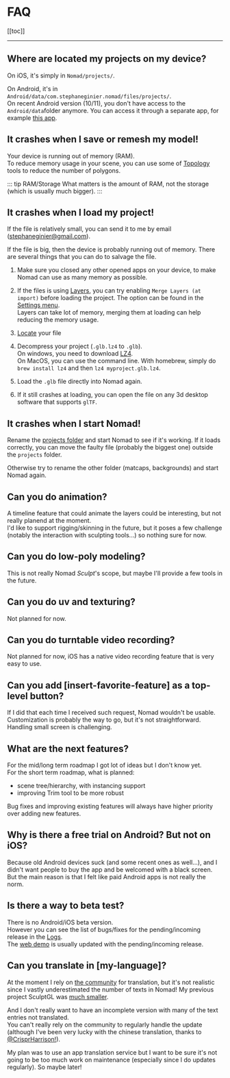 # FAQ

[[toc]]

---

## Where are located my projects on my device?
On iOS, it's simply in `Nomad/projects/`.  

On Android, it's in `Android/data/com.stephaneginier.nomad/files/projects/`.  
On recent Android version (10/11), you don't have access to the `Android/data`folder anymore.
You can access it through a separate app, for example [this app](https://play.google.com/store/apps/details?id=com.alphainventor.filemanager).


## It crashes when I save or remesh my model!
Your device is running out of memory (RAM).  
To reduce memory usage in your scene, you can use some of [Topology](topology.md) tools to reduce the number of polygons.

::: tip RAM/Storage
What matters is the amount of RAM, not the storage (which is usually much bigger).
:::


## It crashes when I load my project!
If the file is relatively small, you can send it to me by email (<stephaneginier@gmail.com>).

If the file is big, then the device is probably running out of memory.
There are several things that you can do to salvage the file.

1. Make sure you closed any other opened apps on your device, to make Nomad can use as many memory as possible.

2. If the files is using [Layers](layers.md), you can try enabling `Merge Layers (at import)` before loading the project.
The option can be found in the [Settings menu](settings.md).  
Layers can take lot of memory, merging them at loading can help reducing the memory usage.

3. [Locate](#where-are-located-my-projects-on-my-device) your file

4. Decompress your project (`.glb.lz4` to `.glb`).  
On windows, you need to download [LZ4](https://github.com/lz4/lz4/releases).  
On MacOS, you can use the command line.
With homebrew, simply do `brew install lz4` and then `lz4 myproject.glb.lz4`.

5. Load the `.glb` file directly into Nomad again.

6. If it still crashes at loading, you can open the file on any 3d desktop software that supports `glTF`.


## It crashes when I start Nomad!
Rename the [projects folder](#where-are-located-my-projects-on-my-device) and start Nomad to see if it's working.
If it loads correctly, you can move the faulty file (probably the biggest one) outside the `projects` folder.

Otherwise try to rename the other folder (matcaps, backgrounds) and start Nomad again.


## Can you do animation?
A timeline feature that could animate the layers could be interesting, but not really planend at the moment.  
I'd like to support rigging/skinning in the future, but it poses a few challenge (notably the interaction with sculpting tools...) so nothing sure for now.


## Can you do low-poly modeling?
This is not really Nomad *Sculpt*'s scope, but maybe I'll provide a few tools in the future.


## Can you do uv and texturing?
Not planned for now.


## Can you do turntable video recording?
Not planned for now, iOS has a native video recording feature that is very easy to use.


## Can you add [insert-favorite-feature] as a top-level button?
If I did that each time I received such request, Nomad wouldn't be usable.  
Customization is probably the way to go, but it's not straightforward.
Handling small screen is challenging.


## What are the next features?
For the mid/long term roadmap I got lot of ideas but I don't know yet.  
For the short term roadmap, what is planned:
* scene tree/hierarchy, with instancing support
* improving Trim tool to be more robust

Bug fixes and improving existing features will always have higher priority over adding new features.


## Why is there a free trial on Android? But not on iOS?
Because old Android devices suck (and some recent ones as well...), and I didn't want people to buy the app and be welcomed with a black screen.
But the main reason is that I felt like paid Android apps is not really the norm.


## Is there a way to beta test?
There is no Android/iOS beta version.  
However you can see the list of bugs/fixes for the pending/incoming release in the [Logs](https://forum.nomadsculpt.com/t/nomad-change-log/139/500).  
The [web demo](https://stephaneginier.com/archive/nomad_demo) is usually updated with the pending/incoming release.


## Can you translate in [my-language]?
At the moment I rely on [the community](https://github.com/stephomi/nomad-translation) for translation, but it's not realistic since I vastly underestimated the number of texts in Nomad!
My previous project SculptGL was [much smaller](https://github.com/stephomi/sculptgl/tree/master/src/gui/tr).

And I don't really want to have an incomplete version with many of the text entries not translated.  
You can't really rely on the community to regularly handle the update (although I've been very lucky with the chinese translation, thanks to [@CrisprHarrison!](https://github.com/CrisprHarrison)).

My plan was to use an app translation service but I want to be sure it's not going to be too much work on maintenance (especially since I do updates regularly).
So maybe later!